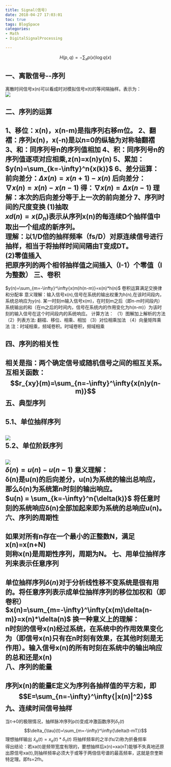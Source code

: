 ```yaml
---
title: Signal(信号)
date: 2018-04-27 17:03:01  
toc: true
tags: BlogSpace  
categories:    
- Math  
- DigitalSignalProcessing  

---
```


$$ H(p,q)=- \sum_x p(x) \log q(x) $$

一、离散信号--序列
---
离散时间信号x(n)可以看成时对模拟信号x(t)的等间隔抽样。表示为：  
![](https://i.imgur.com/pV0FtQs.png)
<!--more--> 
二、序列的运算
---
1、移位：x(n)，x(n-m)是指序列右移m位。
2、翻褶：序列x(n)，x(-n)是以n=0的纵轴为对称轴翻褶
3、和：同序列号n的序列值相加
4、积：同序列号n的序列值逐项对应相乘,z(n)=x(n)y(n)
5、累加：$y(n)=\sum_{k=-\infty}^n{x(k)}$
6、差分运算：
前向差分：$\Delta{x(n)}=x(n+1)-x(n)$
后向差分：$\nabla{x(n)} = x(n)-x(n-1)$
得：$\nabla{x(n)} = \Delta{x(n-1)}$
理解：本次的后向差分等于上一次的前向差分
7、序列时间的尺度变换
(1)抽取  
$xd(n)=x(D_n)$表示从序列x(n)的每连续D个抽样值中取出一个组成的新序列。  
理解：以1/D倍的抽样频率（fs/D）对原连续信号进行抽样，相当于将抽样时间间隔由T变成DT。  
(2)零值插入  
把原序列的两个相邻抽样值之间插入（I-1）个零值（I为整数）
三、卷积
---
$y(n)=\sum_{m=-\infty}^\infty{x(m)h(n-m)}=x(n)*h(n)$
卷积运算满足交换律和分配率
意义理解：输入信号x(n),信号在系统的输出权重为h(n),在该时间段内，系统总响应为y(n).
某一时刻m输入信号x(m)，在时刻m之后（即n-m时间段内）系统输出的和（在m之后的时间内，信号在系统内的作用变化为h(n-m)）为该时刻的输入信号在这个时间段内的系统响应。
计算方法：
（1）图解加上解析的方法
（2）列表方法: 翻褶、移位、相乘、相加
（3）对位相乘加法
（4）向量矩阵乘法
注：时域相乘，频域卷积。时域卷积，频域相乘

四、序列的相关性
---
相关是指：两个确定信号或随机信号之间的相互关系。
互相关函数：  
$$r_{xy}(m)=\sum_{n=-\infty}^\infty{x(n)y(n-m)}$$
五、典型序列
---
5.1、单位抽样序列
---
![](https://i.imgur.com/nGANbri.png)  
5.2、单位阶跃序列
---
![](https://i.imgur.com/am28sFP.png)  
$\delta(n)=u(n)-u(n-1)$
意义理解：  
δ(n)是u(n)的后向差分，u(n)为系统的输出总响应，那么δ(n)为系统第n时刻的输出响应。  
$u(n) = \sum_{k=-\infty}^n{\delta(k)}$
将任意时刻的系统响应δ(n)全部加起来即为系统的总响应u(n)。
六、序列的周期性
---
如果对所有n存在一个最小的正整数N，满足  
x(n)=x(n+N)  
则称x(n)是周期性序列，周期为N。 
七、用单位抽样序列来表示任意序列
---
单位抽样序列$\delta(n)$对于分析线性移不变系统是很有用的。将任意序列表示成单位抽样序列的移位加权和（即卷积）  
$x(n)=\sum_{m=-\infty}^\infty{x(m)\delta(n-m)}=x(n)*\delta(n)$
换一种意义上的理解：  
n时刻的信号x(n)经过系统，在系统中的作用效果变化为（即信号x(n)只有在n时刻有效果，在其他时刻是无作用）。输入信号x(n)的所有时刻在系统中的输出响应的总和还是x(n)  
八、序列的能量
---
序列x(n)的能量E定义为序列各抽样值的平方和，即  
$$E=\sum_{n=-\infty}^\infty{|x(n)|^2}$$
九、连续时间信号抽样
----
当τ->0的极限情况，抽样脉冲序列p(t)变成冲激函数序列$\delta_{\tau}(t)$
$$\delta_{\tau}(t)=\sum_{m=-\infty}^\infty{\delta(t-mT)}$$
理想抽样输出 $\hat{x}_a(t)=x_a(t)*\delta_{\tau}(t)$
将抽样频率的之半(fs/2)称为折叠频率  
得出结论：若xa(t)是频带宽度有限的，要想抽样后x(n)=xa(nT)能够不失真地还原出原信号xa(t),则抽样频率必须大于或等于两倍信号谱的最高频率，这就是奈奎斯特定理。即fs=2fh。
